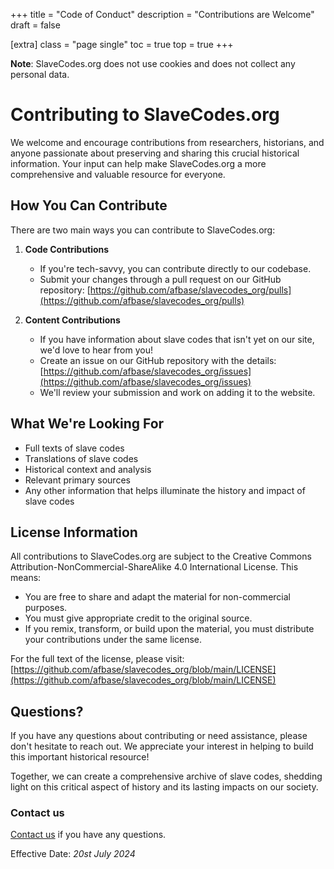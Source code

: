 +++
title = "Code of Conduct"
description = "Contributions are Welcome"
draft = false

[extra]
class = "page single"
toc = true
top = true
+++

__Note__: SlaveCodes.org does not use cookies and does not collect any personal data.

# Contributing to SlaveCodes.org

We welcome and encourage contributions from researchers, historians, and anyone passionate about preserving and sharing this crucial historical information. Your input can help make SlaveCodes.org a more comprehensive and valuable resource for everyone.

## How You Can Contribute

There are two main ways you can contribute to SlaveCodes.org:

1. **Code Contributions**
   - If you're tech-savvy, you can contribute directly to our codebase.
   - Submit your changes through a pull request on our GitHub repository:
     [https://github.com/afbase/slavecodes_org/pulls](https://github.com/afbase/slavecodes_org/pulls)

2. **Content Contributions**
   - If you have information about slave codes that isn't yet on our site, we'd love to hear from you!
   - Create an issue on our GitHub repository with the details:
     [https://github.com/afbase/slavecodes_org/issues](https://github.com/afbase/slavecodes_org/issues)
   - We'll review your submission and work on adding it to the website.

## What We're Looking For

- Full texts of slave codes
- Translations of slave codes
- Historical context and analysis
- Relevant primary sources
- Any other information that helps illuminate the history and impact of slave codes

## License Information

All contributions to SlaveCodes.org are subject to the Creative Commons Attribution-NonCommercial-ShareAlike 4.0 International License. This means:

- You are free to share and adapt the material for non-commercial purposes.
- You must give appropriate credit to the original source.
- If you remix, transform, or build upon the material, you must distribute your contributions under the same license.

For the full text of the license, please visit:
[https://github.com/afbase/slavecodes_org/blob/main/LICENSE](https://github.com/afbase/slavecodes_org/blob/main/LICENSE)

## Questions?

If you have any questions about contributing or need assistance, please don't hesitate to reach out. We appreciate your interest in helping to build this important historical resource!

Together, we can create a comprehensive archive of slave codes, shedding light on this critical aspect of history and its lasting impacts on our society.

### Contact us

[Contact us](https://bsky.app/profile/slavecodes.org) if you have any questions.

Effective Date: _20st July 2024_
